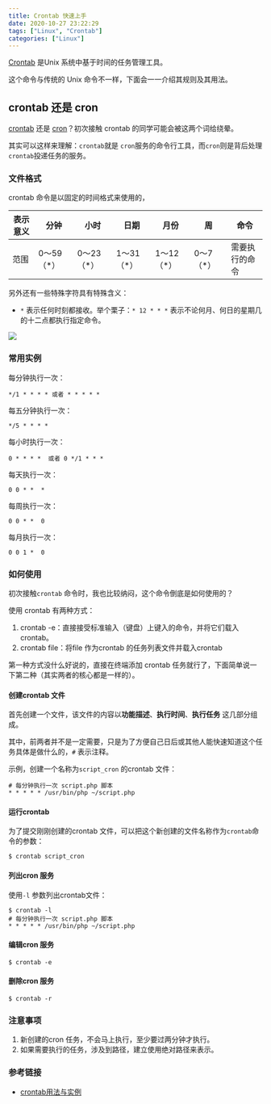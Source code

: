 ```yaml
---
title: Crontab 快速上手
date: 2020-10-27 23:22:29
tags: ["Linux", "Crontab"]
categories: ["Linux"]
---
```


[Crontab](https://zh.wikipedia.org/zh-hans/Cron) 是Unix 系统中基于时间的任务管理工具。

这个命令与传统的 Unix 命令不一样，下面会一一介绍其规则及其用法。

<!-- more -->

## crontab 还是 cron
[crontab](https://baike.baidu.com/item/crontab) 还是 [cron](https://baike.baidu.com/item/cron)？初次接触 crontab 的同学可能会被这两个词给绕晕。

其实可以这样来理解：`crontab`就是 `cron`服务的命令行工具，而`cron`则是背后处理`crontab`投递任务的服务。

### 文件格式
crontab 命令是以固定的时间格式来使用的，

|表示意义|分钟|小时|日期|月份|周|命令|
|-|-|-|-|-|-|-|
|范围|0～59（*）|0～23（*）|1～31（*）|1～12（*）|0～7（*）|需要执行的命令|

另外还有一些特殊字符具有特殊含义：
* `*` 表示任何时刻都接收。举个栗子：`* 12 * * *` 表示不论何月、何日的星期几的十二点都执行指定命令。

![](https://cdn.jsdelivr.net/gh/0xAiKang/CDN/blog/images/20201027163458.png)

### 常用实例
每分钟执行一次：
```
*/1 * * * * 或者 * * * * *
```

每五分钟执行一次：
```
*/5 * * * *
```

每小时执行一次：
```
0 * * * *  或者 0 */1 * * *
```

每天执行一次：
```
0 0 * *  *
```

每周执行一次：
```
0 0 * *  0
```

每月执行一次：
```
0 0 1 *  0
```

### 如何使用
初次接触`crontab` 命令时，我也比较纳闷，这个命令倒底是如何使用的？

使用 crontab 有两种方式：
1. crontab -e：直接接受标准输入（键盘）上键入的命令，并将它们载入crontab。
2. crontab file：将file 作为crontab 的任务列表文件并载入crontab

第一种方式没什么好说的，直接在终端添加 crontab 任务就行了，下面简单说一下第二种（其实两者的核心都是一样的）。

#### 创建crontab 文件
首先创建一个文件，该文件的内容以**功能描述**、**执行时间**、**执行任务** 这几部分组成。

其中，前两者并不是一定需要，只是为了方便自己日后或其他人能快速知道这个任务具体是做什么的，`#` 表示注释。

示例，创建一个名称为`script_cron` 的crontab 文件：
```
# 每分钟执行一次 script.php 脚本
* * * * * /usr/bin/php ~/script.php
```

#### 运行crontab

为了提交刚刚创建的crontab 文件，可以把这个新创建的文件名称作为`crontab`命令的参数：
```
$ crontab script_cron
```

#### 列出cron 服务
使用`-l` 参数列出crontab文件：
```
$ crontab -l
# 每分钟执行一次 script.php 脚本
* * * * * /usr/bin/php ~/script.php
```

#### 编辑cron 服务

```
$ crontab -e
```

#### 删除cron 服务

```
$ crontab -r
```

### 注意事项
1. 新创建的cron 任务，不会马上执行，至少要过两分钟才执行。
2. 如果需要执行的任务，涉及到路径，建立使用绝对路径来表示。

### 参考链接
* [crontab用法与实例](https://www.linuxprobe.com/how-to-crontab.html)